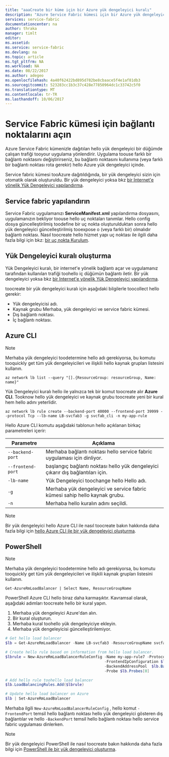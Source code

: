 ```yaml
---
title: "aaaCreate bir küme için bir Azure yük dengeleyici kuralı"
description: "Azure Service Fabric kümesi için bir Azure yük dengeleyici tooopen bağlantı noktalarını yapılandırın."
services: service-fabric
documentationcenter: na
author: thraka
manager: timlt
editor: 
ms.assetid: 
ms.service: service-fabric
ms.devlang: na
ms.topic: article
ms.tgt_pltfrm: NA
ms.workload: NA
ms.date: 08/22/2017
ms.author: adegeo
ms.openlocfilehash: 4a40f62422bd895d782be8cbaace5f4e1af81db3
ms.sourcegitcommit: 523283cc1b3c37c428e77850964dc1c33742c5f0
ms.translationtype: MT
ms.contentlocale: tr-TR
ms.lasthandoff: 10/06/2017
---
```

# <a name="open-ports-for-a-service-fabric-cluster"></a>Service Fabric kümesi için bağlantı noktalarını açın

Azure Service Fabric kümenizle dağıtılan hello yük dengeleyici bir düğümde çalışan trafiği tooyour uygulama yönlendirir. Uygulama toouse farklı bir bağlantı noktasını değiştirirseniz, bu bağlantı noktasını kullanıma (veya farklı bir bağlantı noktası rota gerekir) hello Azure yük dengeleyici içinde.

Service fabric kümesi tooAzure dağıtıldığında, bir yük dengeleyici sizin için otomatik olarak oluşturuldu. Bir yük dengeleyici yoksa bkz [bir Internet'e yönelik Yük Dengeleyici yapılandırma](..\load-balancer\load-balancer-get-started-internet-portal.md).

## <a name="configure-service-fabric"></a>Service fabric yapılandırın

Service Fabric uygulamanızı **ServiceManifest.xml** yapılandırma dosyasını, uygulamanızın bekliyor toouse hello uç noktaları tanımlar. Hello config dosya güncelleştirilmiş toodefine bir uç nokta oluşturulduktan sonra hello yük dengeleyici güncelleştirilmiş tooexpose o (veya farklı bir) olmalıdır bağlantı noktası. Nasıl toocreate hello hizmet yapı uç noktası ile ilgili daha fazla bilgi için bkz: [bir uç nokta Kurulum](service-fabric-service-manifest-resources.md).

## <a name="create-a-load-balancer-rule"></a>Yük Dengeleyici kuralı oluşturma

Yük Dengeleyici kuralı, bir internet'e yönelik bağlantı açar ve uygulamanız tarafından kullanılan trafiği toohello iç düğümün bağlantı iletir. Bir yük dengeleyici yoksa bkz [bir Internet'e yönelik Yük Dengeleyici yapılandırma](..\load-balancer\load-balancer-get-started-internet-portal.md).

toocreate bir yük dengeleyici kuralı için aşağıdaki bilgilerle toocollect hello gerekir:

- Yük dengeleyicisi adı.
- Kaynak grubu Merhaba, yük dengeleyici ve service fabric kümesi.
- Dış bağlantı noktası.
- İç bağlantı noktası.

## <a name="azure-cli"></a>Azure CLI
>[!NOTE]
>Merhaba yük dengeleyici toodetermine hello adı gerekiyorsa, bu komutu tooquickly get tüm yük dengeleyicileri ve ilişkili hello kaynak grupları listesini kullanın.
>
>`az network lb list --query "[].{ResourceGroup: resourceGroup, Name: name}"`
>

Yük Dengeleyici kuralı hello ile yalnızca tek bir komut toocreate alır **Azure CLI**. Tooknow hello yük dengeleyici ve kaynak grubu toocreate yeni bir kural hem hello adını yeterlidir.

```azurecli
az network lb rule create --backend-port 40000 --frontend-port 39999 --protocol Tcp --lb-name LB-svcfab3 -g svcfab_cli -n my-app-rule
```

Hello Azure CLI komutu aşağıdaki tablonun hello açıklanan birkaç parametreleri içerir:

| Parametre | Açıklama |
| --------- | ----------- |
| `--backend-port`  | Merhaba bağlantı noktası hello service fabric uygulaması için dinliyor. |
| `--frontend-port` | başlangıç bağlantı noktası hello yük dengeleyici çıkarır dış bağlantıları için. |
| `-lb-name` | Yük Dengeleyici toochange hello Hello adı. |
| `-g`       | Merhaba yük dengeleyici ve service fabric kümesi sahip hello kaynak grubu. |
| `-n`       | Merhaba hello kuralın adını seçildi. |


>[!NOTE]
>Bir yük dengeleyici hello Azure CLI ile nasıl toocreate bakın hakkında daha fazla bilgi için [hello Azure CLI ile bir yük dengeleyici oluşturma](..\load-balancer\load-balancer-get-started-internet-arm-cli.md).

## <a name="powershell"></a>PowerShell

>[!NOTE]
>Merhaba yük dengeleyici toodetermine hello adı gerekiyorsa, bu komutu tooquickly get tüm yük dengeleyicileri ve ilişkili kaynak grupları listesini kullanın.
>
>`Get-AzureRmLoadBalancer | Select Name, ResourceGroupName`

PowerShell Azure CLI hello biraz daha karmaşıktır. Kavramsal olarak, aşağıdaki adımları toocreate hello bir kural yapın.

1. Merhaba yük dengeleyici Azure'dan alın.
2. Bir kural oluşturun.
3. Merhaba kural toohello yük dengeleyiciye ekleyin.
4. Merhaba yük dengeleyicisi güncelleştirilemiyor.

```powershell
# Get hello load balancer
$lb = Get-AzureRmLoadBalancer -Name LB-svcfab3 -ResourceGroupName svcfab_cli

# Create hello rule based on information from hello load balancer.
$lbrule = New-AzureRmLoadBalancerRuleConfig -Name my-app-rule7 -Protocol Tcp -FrontendPort 39990 -BackendPort 40009 `
                                            -FrontendIpConfiguration $lb.FrontendIpConfigurations[0] `
                                            -BackendAddressPool  $lb.BackendAddressPools[0] `
                                            -Probe $lb.Probes[0]

# Add hello rule toohello load balancer
$lb.LoadBalancingRules.Add($lbrule)

# Update hello load balancer on Azure
$lb | Set-AzureRmLoadBalancer
```

Merhaba ilgili `New-AzureRmLoadBalancerRuleConfig` , hello komut `-FrontendPort` temsil hello bağlantı noktası hello yük dengeleyici gösteren dış bağlantılar ve hello `-BackendPort` temsil hello bağlantı noktası hello service fabric uygulaması dinlerken.

>[!NOTE]
>Bir yük dengeleyici PowerShell ile nasıl toocreate bakın hakkında daha fazla bilgi için [PowerShell ile bir yük dengeleyici oluşturma](..\load-balancer\load-balancer-get-started-internet-arm-ps.md).

